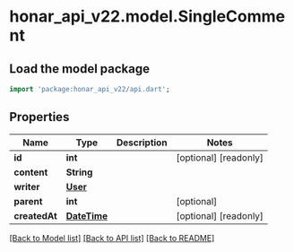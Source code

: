 # honar_api_v22.model.SingleComment

## Load the model package
```dart
import 'package:honar_api_v22/api.dart';
```

## Properties
Name | Type | Description | Notes
------------ | ------------- | ------------- | -------------
**id** | **int** |  | [optional] [readonly] 
**content** | **String** |  | 
**writer** | [**User**](User.md) |  | 
**parent** | **int** |  | [optional] 
**createdAt** | [**DateTime**](DateTime.md) |  | [optional] [readonly] 

[[Back to Model list]](../README.md#documentation-for-models) [[Back to API list]](../README.md#documentation-for-api-endpoints) [[Back to README]](../README.md)


